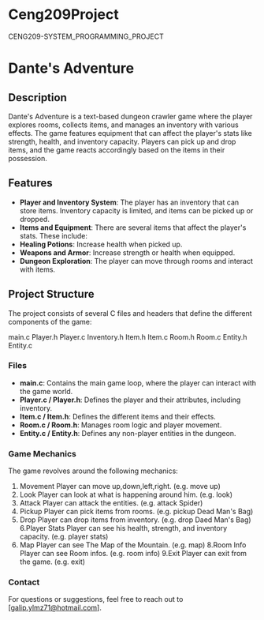 # Ceng209Project
CENG209-SYSTEM_PROGRAMMING_PROJECT

# Dante's Adventure

## Description

Dante's Adventure is a text-based dungeon crawler game where the player explores rooms, collects items, and manages an inventory with various effects. 
The game features equipment that can affect the player's stats like strength, health, and inventory capacity. Players can pick up and drop items, and the game reacts accordingly based on the items in their possession.

## Features

- **Player and Inventory System**: The player has an inventory that can store items. Inventory capacity is limited, and items can be picked up or dropped.
- **Items and Equipment**: There are several items that affect the player's stats. These include:
 - **Healing Potions**: Increase health when picked up.
  - **Weapons and Armor**: Increase strength or health when equipped.
- **Dungeon Exploration**: The player can move through rooms and interact with items.

## Project Structure
The project consists of several C files and headers that define the different components of the game:

main.c
Player.h
Player.c
Inventory.h
Item.h
Item.c
Room.h
Room.c
Entity.h
Entity.c

### Files

- **main.c**: Contains the main game loop, where the player can interact with the game world.
- **Player.c / Player.h**: Defines the player and their attributes, including inventory.
- **Item.c / Item.h**: Defines the different items and their effects.
- **Room.c / Room.h**: Manages room logic and player movement.
- **Entity.c / Entity.h**: Defines any non-player entities in the dungeon.
  
### Game Mechanics

The game revolves around the following mechanics:
1. Movement
Player can move up,down,left,right. (e.g. move up)
2. Look
Player can look at what is happening around him. (e.g. look)
3. Attack
Player can attack the entities. (e.g. attack Spider)
4. Pickup
Player can pick items from rooms. (e.g. pickup Dead Man's Bag)
5. Drop
Player can drop items from inventory. (e.g. drop Daed Man's Bag)
6.Player Stats
Player can see his health, strength, and inventory capacity. (e.g. player stats)
7. Map
Player can see The Map of the Mountain. (e.g. map)
8.Room Info
Player can see Room infos. (e.g. room info)
9.Exit
Player can exit from the game. (e.g. exit)

### Contact
For questions or suggestions, feel free to reach out to [galip.ylmz71@hotmail.com].
